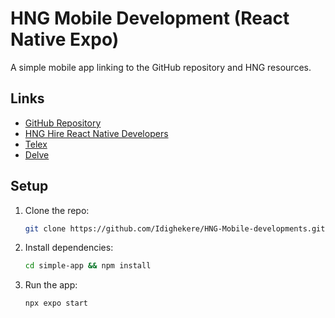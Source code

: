 # HNG Mobile Development (React Native Expo)

A simple mobile app linking to the GitHub repository and HNG resources.

## Links
- [GitHub Repository](https://github.com/Idighekere/HNG-Mobile-developments)
- [HNG Hire React Native Developers](https://hng.tech/hire/react-native-developers)
- [Telex](https://telex.im)
- [Delve](https://delve.fun)

## Setup
1. Clone the repo:
   ```bash
   git clone https://github.com/Idighekere/HNG-Mobile-developments.git
   ```
2. Install dependencies:
    ```bash
    cd simple-app && npm install

3. Run the app:
    ```bash
    npx expo start
